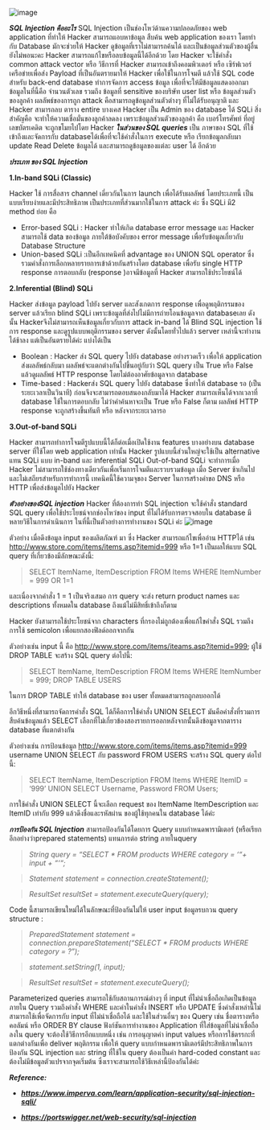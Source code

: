 ![image](https://github.com/Mon5te2/Mon5te2.github.io/assets/135462462/c48474ae-99a7-4140-8da7-1e0121861297)

**_SQL Injection คืออะไร_**
SQL Injection เป็นช่องโหว่ด้านความปลอดภัยของ web application ที่ทำให้ Hacker สามารถแอบหาข้อมูล สืบค้น web application ของเรา โดยทำกับ Database มักจะช่วยให้ Hacker ดูข้อมูลที่เราไม่สามารถค้นได้ และเป็นข้อมูลส่วนตัวของผู้อื่น ยังไม่พอนะคะ Hacker สามารถแก้ไขหรือลบข้อมูลนี้ได้อีกด้วย
โดย Hacker จะใช้คำสั่ง common attack vector หรือ วิธีการที่ Hacker สามารถเข้าถึงคอมพิวเตอร์ หรือ เซิร์ฟเวอร์เครือข่ายเพื่อส่ง Payload ที่เป็นอันตรายมาให้ Hacker เพื่อใช้ในการโจมตี แล้วใช้ SQL code สำหรับ back-end database ทำการจัดการ access ข้อมูล เพื่อที่จะให้มีข้อมูลแสดงออกมา ข้อมูลในที่นี้คือ จำนวนตัวเลข รวมถึง ข้อมูลที่ sensitive ของบริษัท user list หรือ ข้อมูลส่วนตัวของลูกค้า
ผลลัพธ์ของการถูก attack คือสามารถดูข้อมูลส่วนตัวต่างๆ ที่ไม่ได้รับอนุญาติ และ Hacker สามารถลบ ตาราง entire บางเคส Hacker เป็น Admin ของ database ได้
SQLi สิ่งสำคัญคือ จะทำให้ความเชื่อมั่นของลูกค้าลดลง เพราะข้อมูลส่วนตัวของลูกค้า คือ เบอร์โทรศัพท์ ที่อยู่ เลขบัตรเคดิต จะถูกขโมยไปโดย Hacker
**_ในส่วนของ SQL queries_**
เป็น ภาษาของ SQL ที่ใช้ เข้าถึงและจัดการกับ databaseได้เพื่อที่จะใช้คำสั่งในการ execute หรือ เรียกข้อมูลกลับมา update Read Delete ข้อมูลได้ และสามารถดูข้อมูลของแต่ละ user ได้ อีกด้วย

**_ประเภท ของ SQL Injection_**

**1.In-band SQLi (Classic)**

Hacker ใช้ การสื่อสาร channel เดี่ยวกันในการ launch เพื่อได้รับผลลัพธ์ โดยประเภทนี้ เป็นแบบเรียบง่ายและมีประสิทธิภาพ เป็นประเภทที่ส่วนมากใช้ในการ attack ค่ะ ซึ่ง SQLi มี2 method ย่อย คือ
+ Error-based SQLi : Hacker ทำให้เกิด database error message และ Hacker สามารถใช้ data ของข้อมูล ภายใต้ข้อบังคับของ error message เพื่อรับข้อมูลเกี่ยวกับ Database Structure
+ Union-based SQLi :เป็นอีกเทคนิคที่ advantage ของ UNION SQL operator ซึ่งรวมคำสั่งการเลือกหลายรายการเข้าด้วยกันสร้างโดย database เพื่อรับ single HTTP response การตอบกลับ (response )อาจมีข้อมูลที่ Hacker สามารถใช้ประโยชน์ได้

**2.Inferential (Blind) SQLi**

Hacker ส่งข้อมูล payload ไปยัง server และสังเกตการ response เพื่อดูพฤติกรรมของ server แล้วเรียก blind SQLi เพราะข้อมูลที่ส่งไปไม่มีการถ่ายโอนข้อมูลจาก databaseเลย ดังนั้น Hackerจึงไม่สามารถเห็นข้อมูลเกี่ยวกับการ attack in-band ได้
Blind SQL injection ใช้การ response และดูรูปแบบพฤติกรรมของ server ดังนั้นโดยทั่วไปแล้ว server เหล่านี้จะทำงานได้ช้าลง แต่เป็นอันตรายได้ค่ะ แบ่งได้เป็น
+ Boolean : Hacker ส่ง SQL query ไปยัง database อย่างรวดเร็ว เพื่อให้ application ส่งผลลัพธ์กลับมา ผลลัพธ์จะแตกต่างกันไปขึ้นอยู่กับว่า SQL query เป็น True หรือ False แล้วดูผลลัพธ์ HTTP response โดยไม่ต้องอาศัยข้อมูลจาก database
+ Time-based : Hackerส่ง SQL query ไปยัง database ซึ่งทำให้ database รอ (เป็นระยะเวลาเป็นวินาที) ก่อนจึงจะสามารถตอบสนองกลับมาได้ Hacker สามารถเห็นได้จากเวลาที่ database ใช้ในการตอบกลับ ไม่ว่าคำค้นหาจะเป็น True หรือ False ก็ตาม ผลลัพธ์ HTTP response จะถูกสร้างขึ้นทันที หรือ หลังจากระยะเวลารอ

**3.Out-of-band SQLi**

Hacker สามารถทำการโจมตีรูปแบบนี้ได้ก็ต่อเมื่อเปิดใช้งาน features บางอย่างบน database server ที่ใช้โดย web application เท่านั้น Hacker รูปแบบนี้ส่วนใหญ่จะใช้เป็น alternative แทน SQLi แบบ in-band และ inferential SQLi
Out-of-band SQLi จะทำการเมื่อ Hacker ไม่สามารถใช้ช่องทางเดียวกันเพื่อเริ่มการโจมตีและรวบรวมข้อมูล เมื่อ Server ช้าเกินไปและไม่เสถียรสำหรับการทำการนี้ เทคนิคนี้ใช้ความจุของ Server ในการสร้างคำขอ DNS หรือ HTTP เพื่อส่งข้อมูลไปยัง Hacker

**_ตัวอย่างของSQL injection_**
Hacker ที่ต้องการทำ SQL injection จะใช้คำสั่ง standard SQL query เพื่อใช้ประโยชน์จากช่องโหว่ของ input ที่ไม่ได้รับการตรวจสอบใน database มีหลายวิธีในการดำเนินการ ในที่นี้เป็นตัวอย่างการทำงานของ SQLi ค่ะ
![image](https://github.com/Mon5te2/Mon5te2.github.io/assets/135462462/d70d3155-0b14-4390-8dbe-92204481aaa6)

ตัวอย่าง เมื่อดึงข้อมูล input ของผลิตภัณฑ์ มา ซึ่ง Hacker สามารถแก้ไขเพื่ออ่าน HTTPได้ เช่น http://www.store.com/items/items.asp?itemid=999 หรือ 1=1 เป็นผลให้แบบ SQL query ที่เกี่ยวข้องมีลักษณะดังนี้:

>SELECT ItemName, ItemDescription
FROM Items
WHERE ItemNumber = 999 OR 1=1

และเนื่องจากคำสั่ง 1 = 1 เป็นจริงเสมอ การ query จะส่ง return product names และ descriptions ทั้งหมดใน database ถึงแม้ไม่มีสิทธิ์เข้าถึงก็ตาม

Hacker ยังสามารถใช้ประโยชน์จาก characters ที่กรองไม่ถูกต้องเพื่อแก้ไขคำสั่ง SQL รวมถึงการใช้ semicolon เพื่อแยกสองฟิลด์ออกจากกัน

ตัวอย่างเช่น input นี้ คือ http://www.store.com/items/iteams.asp?itemid=999; ผู้ใช้ DROP TABLE จะสร้าง SQL query ต่อไปนี้:

>SELECT ItemName, ItemDescription
FROM Items
WHERE ItemNumber = 999; DROP TABLE USERS

ในการ DROP TABLE ทำให้ database ของ user ทั้งหมดสามารถถูกลบออกได้

อีกวิธีหนึ่งที่สามารถจัดการคำสั่ง SQL ได้ก็คือการใช้คำสั่ง UNION SELECT มันคือคำสั่งที่รวมการสืบค้นข้อมูลแล้ว SELECT เลือกที่ไม่เกี่ยวข้องสองรายการออกหลังจากนั้นดึงข้อมูลจากตาราง database ที่แตกต่างกัน

ตัวอย่างเช่น การป้อนข้อมูล http://www.store.com/items/items.asp?itemid=999 username UNION SELECT กับ password FROM USERS จะสร้าง SQL query ต่อไปนี้:

>SELECT ItemName, ItemDescription
FROM Items
WHERE ItemID = ‘999’ UNION SELECT Username, Password FROM Users;

การใช้คำสั่ง UNION SELECT นี้จะเลือก request ของ ItemName ItemDescription และ ItemID เท่ากับ 999 แล้วดึงชื่อและรหัสผ่าน ของผู้ใช้ทุกคนใน database ได้ค่ะ

**_การป้องกัน SQL Injection_**
สามารถป้องกันได้โดยการ Query แบบกำหนดพารามิเตอร์ (หรือเรียกอีกอย่างว่าprepared statements) แทนการต่อ string ภายในquery

>_String query = “SELECT * FROM products WHERE category = ‘“+ input + “‘“;_

>_Statement statement = connection.createStatement();_

>_ResultSet resultSet = statement.executeQuery(query);_

Code นี้สามารถเขียนใหม่ได้ในลักษณะที่ป้องกันไม่ให้ user input ข้อมูลรบกวน query structure :

>_PreparedStatement statement = connection.prepareStatement(“SELECT * FROM products WHERE category = ?”);_

>_statement.setString(1, input);_

>_ResultSet resultSet = statement.executeQuery();_

Parameterized queries สามารถใช้กับสถานการณ์ต่างๆ ที่ input ที่ไม่น่าเชื่อถือเกิดเป็นข้อมูลภายใน Query รวมถึงคำสั่ง WHERE และค่าในคำสั่ง INSERT หรือ UPDATE ซึ่งคำสั่งเหล่านี้ไม่สามารถใช้เพื่อจัดการกับ input ที่ไม่น่าเชื่อถือได้ และใช้ในส่วนอื่นๆ ของ Query เช่น ชื่อตารางหรือคอลัมน์ หรือ ORDER BY clause
ฟังก์ชันการทำงานของ Application ที่ใส่ข้อมูลที่ไม่น่าเชื่อถือลงใน query จะต้องใช้วิธีการอีกแบบหนึ่ง เช่น การอนุญาตค่า input values หรือการใช้ตรรกะที่แตกต่างกันเพื่อ deliver พฤติกรรม
เพื่อให้ query แบบกำหนดพารามิเตอร์มีประสิทธิภาพในการป้องกัน SQL injection และ string ที่ใช้ใน query ต้องเป็นค่า hard-coded constant และต้องไม่มีข้อมูลตัวแปรจากจุดเริ่มต้น ซึ่งเราจะสามารถใช้วิธีเหล่านี้ป้องกันได้ค่ะ

**_Reference:_**

+ **_https://www.imperva.com/learn/application-security/sql-injection-sqli/_**

+ **_https://portswigger.net/web-security/sql-injection_**

